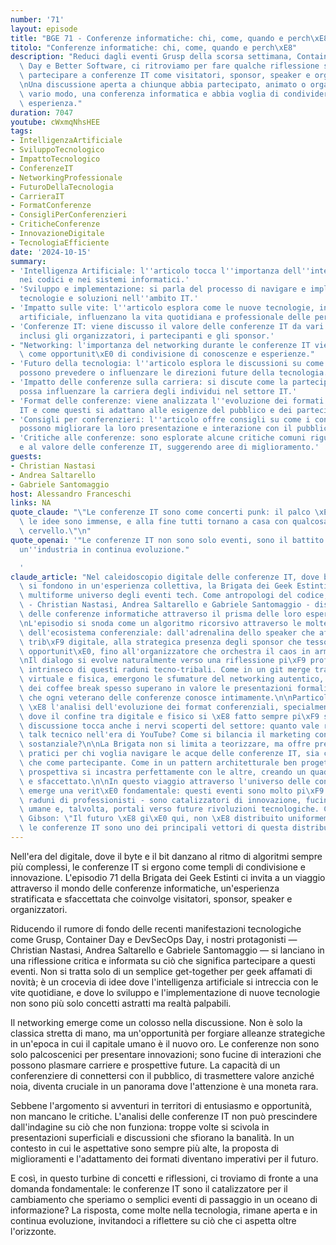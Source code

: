 ```yaml
---
number: '71'
layout: episode
title: "BGE 71 - Conferenze informatiche: chi, come, quando e perch\xE8"
titolo: "Conferenze informatiche: chi, come, quando e perch\xE8"
description: "Reduci dagli eventi Grusp della scorsa settimana, Container Day, DevSecOps\
  \ Day e Better Software, ci ritroviamo per fare qualche riflessione su cosa comporta\
  \ partecipare a conferenze IT come visitatori, sponsor, speaker e organizzatori.\r\
  \nUna discussione aperta a chiunque abbia partecipato, animato o organizzato, in\
  \ vario modo, una conferenza informatica e abbia voglia di condividere la propria\
  \ esperienza."
duration: 7047
youtube: cWxmqNhsHEE
tags:
- IntelligenzaArtificiale
- SviluppoTecnologico
- ImpattoTecnologico
- ConferenzeIT
- NetworkingProfessionale
- FuturoDellaTecnologia
- CarrieraIT
- FormatConferenze
- ConsigliPerConferenzieri
- CriticheConferenze
- InnovazioneDigitale
- TecnologiaEfficiente
date: '2024-10-15'
summary:
- 'Intelligenza Artificiale: l''articolo tocca l''importanza dell''intelligenza artificiale
  nei codici e nei sistemi informatici.'
- 'Sviluppo e implementazione: si parla del processo di navigare e implementare nuove
  tecnologie e soluzioni nell''ambito IT.'
- 'Impatto sulle vite: l''articolo esplora come le nuove tecnologie, incluse l''intelligenza
  artificiale, influenzano la vita quotidiana e professionale delle persone.'
- 'Conferenze IT: viene discusso il valore delle conferenze IT da vari punti di vista,
  inclusi gli organizzatori, i partecipanti e gli sponsor.'
- "Networking: l'importanza del networking durante le conferenze IT viene evidenziata\
  \ come opportunit\xE0 di condivisione di conoscenze e esperienze."
- 'Futuro della tecnologia: l''articolo esplora le discussioni su come le conferenze
  possono prevedere o influenzare le direzioni future della tecnologia.'
- 'Impatto delle conferenze sulla carriera: si discute come la partecipazione a conferenze
  possa influenzare la carriera degli individui nel settore IT.'
- 'Format delle conferenze: viene analizzata l''evoluzione dei formati delle conferenze
  IT e come questi si adattano alle esigenze del pubblico e dei partecipanti.'
- 'Consigli per conferenzieri: l''articolo offre consigli su come i conferenzieri
  possono migliorare la loro presentazione e interazione con il pubblico.'
- 'Critiche alle conferenze: sono esplorate alcune critiche comuni riguardo alla sostanza
  e al valore delle conferenze IT, suggerendo aree di miglioramento.'
guests:
- Christian Nastasi
- Andrea Saltarello
- Gabriele Santomaggio
host: Alessandro Franceschi
links: NA
quote_claude: "\"Le conferenze IT sono come concerti punk: il palco \xE8 piccolo ma\
  \ le idee sono immense, e alla fine tutti tornano a casa con qualcosa di nuovo nel\
  \ cervello.\"\n"
quote_openai: '"Le conferenze IT non sono solo eventi, sono il battito cardiaco di
  un''industria in continua evoluzione."

  '
claude_article: "Nel caleidoscopio digitale delle conferenze IT, dove bit e neuroni\
  \ si fondono in un'esperienza collettiva, la Brigata dei Geek Estinti esplora il\
  \ multiforme universo degli eventi tech. Come antropologi del codice, i nostri ospiti\
  \ - Christian Nastasi, Andrea Saltarello e Gabriele Santomaggio - dissezionano l'anatomia\
  \ delle conferenze informatiche attraverso il prisma delle loro esperienze personali.\n\
  \nL'episodio si snoda come un algoritmo ricorsivo attraverso le molteplici sfaccettature\
  \ dell'ecosistema conferenziale: dall'adrenalina dello speaker che affronta la sua\
  \ trib\xF9 digitale, alla strategica presenza degli sponsor che tessono reti di\
  \ opportunit\xE0, fino all'organizzatore che orchestra il caos in armonia binaria.\n\
  \nIl dialogo si evolve naturalmente verso una riflessione pi\xF9 profonda sul valore\
  \ intrinseco di questi raduni tecno-tribali. Come in un git merge tra esperienza\
  \ virtuale e fisica, emergono le sfumature del networking autentico, dove le conversazioni\
  \ dei coffee break spesso superano in valore le presentazioni formali - un paradosso\
  \ che ogni veterano delle conferenze conosce intimamente.\n\nParticolarmente interessante\
  \ \xE8 l'analisi dell'evoluzione dei format conferenziali, specialmente nel post-pandemia,\
  \ dove il confine tra digitale e fisico si \xE8 fatto sempre pi\xF9 sottile. La\
  \ discussione tocca anche i nervi scoperti del settore: quanto vale realmente un\
  \ talk tecnico nell'era di YouTube? Come si bilancia il marketing con il contenuto\
  \ sostanziale?\n\nLa Brigata non si limita a teorizzare, ma offre preziosi insight\
  \ pratici per chi voglia navigare le acque delle conferenze IT, sia come speaker\
  \ che come partecipante. Come in un pattern architetturale ben progettato, ogni\
  \ prospettiva si incastra perfettamente con le altre, creando un quadro completo\
  \ e sfaccettato.\n\nIn questo viaggio attraverso l'universo delle conferenze tech,\
  \ emerge una verit\xE0 fondamentale: questi eventi sono molto pi\xF9 di semplici\
  \ raduni di professionisti - sono catalizzatori di innovazione, fucine di connessioni\
  \ umane e, talvolta, portali verso future rivoluzioni tecnologiche. Come diceva\
  \ Gibson: \"Il futuro \xE8 gi\xE0 qui, non \xE8 distribuito uniformemente\" - e\
  \ le conferenze IT sono uno dei principali vettori di questa distribuzione.\n"
---
```

Nell'era del digitale, dove il byte e il bit danzano al ritmo di algoritmi sempre più complessi, le conferenze IT si ergono come templi di condivisione e innovazione. L'episodio 71 della Brigata dei Geek Estinti ci invita a un viaggio attraverso il mondo delle conferenze informatiche, un'esperienza stratificata e sfaccettata che coinvolge visitatori, sponsor, speaker e organizzatori. 

Riducendo il rumore di fondo delle recenti manifestazioni tecnologiche come Grusp, Container Day e DevSecOps Day, i nostri protagonisti — Christian Nastasi, Andrea Saltarello e Gabriele Santomaggio — si lanciano in una riflessione critica e informata su ciò che significa partecipare a questi eventi. Non si tratta solo di un semplice get-together per geek affamati di novità; è un crocevia di idee dove l'intelligenza artificiale si intreccia con le vite quotidiane, e dove lo sviluppo e l'implementazione di nuove tecnologie non sono più solo concetti astratti ma realtà palpabili.

Il networking emerge come un colosso nella discussione. Non è solo la classica stretta di mano, ma un'opportunità per forgiare alleanze strategiche in un'epoca in cui il capitale umano è il nuovo oro. Le conferenze non sono solo palcoscenici per presentare innovazioni; sono fucine di interazioni che possono plasmare carriere e prospettive future. La capacità di un conferenziere di connettersi con il pubblico, di trasmettere valore anziché noia, diventa cruciale in un panorama dove l'attenzione è una moneta rara.

Sebbene l'argomento si avventuri in territori di entusiasmo e opportunità, non mancano le critiche. L'analisi delle conferenze IT non può prescindere dall'indagine su ciò che non funziona: troppe volte si scivola in presentazioni superficiali e discussioni che sfiorano la banalità. In un contesto in cui le aspettative sono sempre più alte, la proposta di miglioramenti e l'adattamento dei formati diventano imperativi per il futuro.

E così, in questo turbine di concetti e riflessioni, ci troviamo di fronte a una domanda fondamentale: le conferenze IT sono il catalizzatore per il cambiamento che speriamo o semplici eventi di passaggio in un oceano di informazione? La risposta, come molte nella tecnologia, rimane aperta e in continua evoluzione, invitandoci a riflettere su ciò che ci aspetta oltre l'orizzonte.
